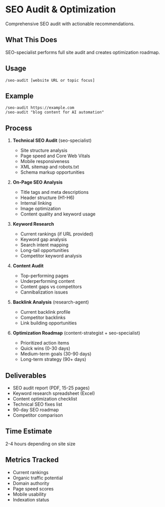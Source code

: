 # SEO Audit & Optimization

Comprehensive SEO audit with actionable recommendations.

## What This Does

SEO-specialist performs full site audit and creates optimization roadmap.

## Usage

```
/seo-audit [website URL or topic focus]
```

## Example

```
/seo-audit https://example.com
/seo-audit "blog content for AI automation"
```

## Process

1. **Technical SEO Audit** (seo-specialist)
   - Site structure analysis
   - Page speed and Core Web Vitals
   - Mobile responsiveness
   - XML sitemap and robots.txt
   - Schema markup opportunities

2. **On-Page SEO Analysis**
   - Title tags and meta descriptions
   - Header structure (H1-H6)
   - Internal linking
   - Image optimization
   - Content quality and keyword usage

3. **Keyword Research**
   - Current rankings (if URL provided)
   - Keyword gap analysis
   - Search intent mapping
   - Long-tail opportunities
   - Competitor keyword analysis

4. **Content Audit**
   - Top-performing pages
   - Underperforming content
   - Content gaps vs competitors
   - Cannibalization issues

5. **Backlink Analysis** (research-agent)
   - Current backlink profile
   - Competitor backlinks
   - Link building opportunities

6. **Optimization Roadmap** (content-strategist + seo-specialist)
   - Prioritized action items
   - Quick wins (0-30 days)
   - Medium-term goals (30-90 days)
   - Long-term strategy (90+ days)

## Deliverables

- SEO audit report (PDF, 15-25 pages)
- Keyword research spreadsheet (Excel)
- Content optimization checklist
- Technical SEO fixes list
- 90-day SEO roadmap
- Competitor comparison

## Time Estimate

2-4 hours depending on site size

## Metrics Tracked

- Current rankings
- Organic traffic potential
- Domain authority
- Page speed scores
- Mobile usability
- Indexation status
